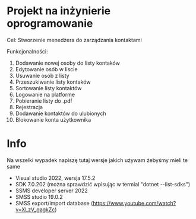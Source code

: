 # Projekt na inżynierie oprogramowanie

Cel: Stworzenie menedżera do zarządzania kontaktami

Funkcjonalności:

1. Dodawanie nowej osoby do listy kontaków
2. Edytowanie osób w liscie
3. Usuwanie osób z listy
4. Przeszukiwanie listy kontaków
5. Sortowanie listy kontaktów
6. Logowanie na platforme
7. Pobieranie listy do .pdf
8. Rejestracja
9. Dodawanie kontaktów do ulubionych
10. Blokowanie konta użytkownika

# Info

Na wszelki wypadek napiszę tutaj wersje jakich używam żebyśmy mieli te same

- Visual studio 2022, wersja 17.5.2
- SDK 7.0.202 (można sprawdzić wpisując w termial "dotnet --list-sdks")
- SSMS developer server 2022
- SMSS studio 19.0.2
- SMSS export/import database (https://www.youtube.com/watch?v=XLzV_gagkZc)
